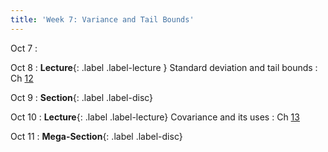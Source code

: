 ```yaml
---
title: 'Week 7: Variance and Tail Bounds'
---
```


Oct 7
: 

Oct 8
: **Lecture**{: .label .label-lecture } Standard deviation and tail bounds
    : Ch [12](http://prob140.org/textbook/content/Chapter_12/00_Standard_Deviation.html)

Oct 9
: **Section**{: .label .label-disc}

Oct 10
: **Lecture**{: .label .label-lecture} Covariance and its uses
    : Ch [13](http://prob140.org/textbook/content/Chapter_13/00_Variance_Via_Covariance.html)

Oct 11
: **Mega-Section**{: .label .label-disc}